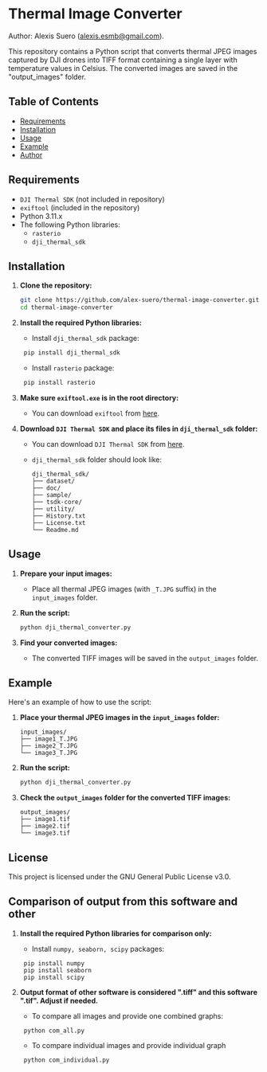 # Thermal Image Converter
Author: Alexis Suero (alexis.esmb@gmail.com).

This repository contains a Python script that converts thermal JPEG images captured by DJI drones into TIFF format containing a single layer with temperature values in Celsius. The converted images are saved in the "output_images" folder.

## Table of Contents
- [Requirements](#requirements)
- [Installation](#installation)
- [Usage](#usage)
- [Example](#example)
- [Author](#author)

## Requirements
- `DJI Thermal SDK` (not included in repository)
- `exiftool` (included in the repository)
- Python 3.11.x
- The following Python libraries:
  - `rasterio`
  - `dji_thermal_sdk`

## Installation
1. **Clone the repository:**

    ```sh
    git clone https://github.com/alex-suero/thermal-image-converter.git
    cd thermal-image-converter
    ```
    
2. **Install the required Python libraries:**

   - Install `dji_thermal_sdk` package:
   ```sh
    pip install dji_thermal_sdk
   ```

   - Install `rasterio` package:
   ```sh
    pip install rasterio
   ```

3. **Make sure `exiftool.exe` is in the root directory:**
    - You can download `exiftool` from [here](https://exiftool.org/).

4. **Download `DJI Thermal SDK` and place its files in `dji_thermal_sdk` folder:**
    - You can download `DJI Thermal SDK` from [here](https://www.dji.com/global/downloads/softwares/dji-thermal-sdk).

    - `dji_thermal_sdk` folder should look like:
      ```
      dji_thermal_sdk/
      ├── dataset/
      ├── doc/
      ├── sample/
      ├── tsdk-core/
      ├── utility/
      ├── History.txt
      ├── License.txt
      └── Readme.md
      ```

## Usage
1. **Prepare your input images:**
    - Place all thermal JPEG images (with `_T.JPG` suffix) in the `input_images` folder.

2. **Run the script:**
    ```sh
    python dji_thermal_converter.py
    ```

3. **Find your converted images:**
    - The converted TIFF images will be saved in the `output_images` folder.

## Example
Here's an example of how to use the script:
1. **Place your thermal JPEG images in the `input_images` folder:**
    ```
    input_images/
    ├── image1_T.JPG
    ├── image2_T.JPG
    └── image3_T.JPG
    ```

2. **Run the script:**
    ```sh
    python dji_thermal_converter.py
    ```

3. **Check the `output_images` folder for the converted TIFF images:**
    ```
    output_images/
    ├── image1.tif
    ├── image2.tif
    └── image3.tif
    ```

## License
This project is licensed under the GNU General Public License v3.0.


## Comparison of output from this software and other 


1. **Install the required Python libraries for comparison only:**

   - Install `numpy, seaborn, scipy` packages:
   ```
    pip install numpy
    pip install seaborn
    pip install scipy
   ```

2. **Output format of other software is considered ".tiff" and this software ".tif". Adjust if needed.**

   - To compare all images and provide one combined graphs: 

   ```
    python com_all.py
   ```
   - To compare individual images and provide individual graph

   ``` 
    python com_individual.py
   ```
    
    